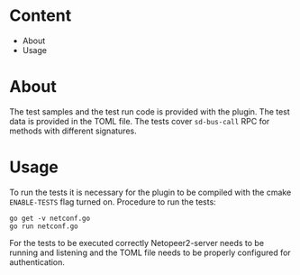 # Content
* About
* Usage

# About
The test samples and the test run code is provided with the plugin. The test
data is provided in the TOML file. The tests cover `sd-bus-call` RPC for methods with different signatures. 

# Usage
To run the tests it is necessary for the plugin to be compiled with the  cmake `ENABLE-TESTS` flag turned on.
Procedure to run the tests:

```
go get -v netconf.go
go run netconf.go
```
For the tests to be executed correctly Netopeer2-server needs to be running and listening and the TOML file needs to be properly configured for authentication.